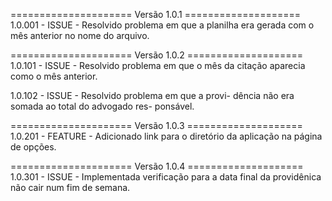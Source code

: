 ===================== Versão 1.0.1 ====================
1.0.001 - ISSUE - Resolvido problema em que a planilha
    era gerada com o mês anterior no nome do arquivo.

===================== Versão 1.0.2 ====================
1.0.101 - ISSUE - Resolvido problema em que o mês da
    citação aparecia como o mês anterior.

1.0.102 - ISSUE - Resolvido problema em que a provi-
    dência não era somada ao total do advogado res-
    ponsável.

===================== Versão 1.0.3 ====================
1.0.201 - FEATURE - Adicionado link para o diretório da
    aplicação na página de opções.

===================== Versão 1.0.4 ====================
1.0.301 - ISSUE - Implementada verificação para a data
    final da providênica não cair num fim de semana.

